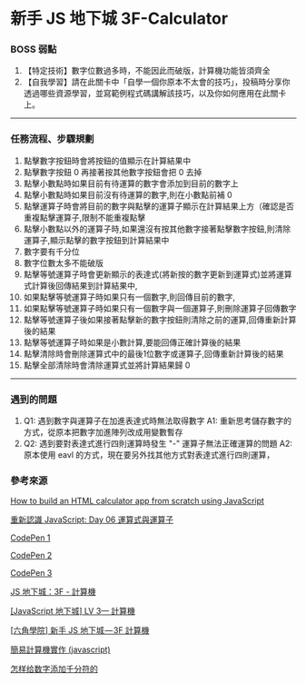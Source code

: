 # 新手 JS 地下城 3F-Calculator

### BOSS 弱點

1. 【特定技術】數字位數過多時，不能因此而破版，計算機功能皆須齊全
2. 【自我學習】請在此關卡中「自學一個你原本不太會的技巧」，投稿時分享你透過哪些資源學習，並寫範例程式碼講解該技巧，以及你如何應用在此關卡上。

---

### 任務流程、步驟規劃
1. 點擊數字按鈕時會將按鈕的值顯示在計算結果中
2. 點擊數字按鈕 0 再接著按其他數字按鈕會把 0 去掉
3. 點擊小數點時如果目前有待運算的數字會添加到目前的數字上
4. 點擊小數點時如果目前沒有待運算的數字,則在小數點前補 0
5. 點擊運算子時會將目前的數字與點擊的運算子顯示在計算結果上方（確認是否重複點擊運算子,限制不能重複點擊
6. 點擊小數點以外的運算子時,如果還沒有按其他數字接著點擊數字按鈕,則清除運算子,顯示點擊的數字按鈕到計算結果中
7. 數字要有千分位
8. 數字位數太多不能破版
9. 點擊等號運算子時會更新顯示的表達式(將新按的數字更新到運算式)並將運算式計算後回傳結果到計算結果中,
10. 如果點擊等號運算子時如果只有一個數字,則回傳目前的數字,
11. 如果點擊等號運算子時如果只有一個數字與一個運算子,則刪除運算子回傳數字
12. 點擊等號運算子後如果接著點擊新的數字按鈕則清除之前的運算,回傳重新計算後的結果
13. 點擊等號運算子時如果是小數計算,要能回傳正確計算後的結果
14. 點擊清除時會刪除運算式中的最後1位數字或運算子,回傳重新計算後的結果
15. 點擊全部清除時會清除運算式並將計算結果歸 0

---

### 遇到的問題
1. Q1: 遇到數字與運算子在加進表達式時無法取得數字
A1: 重新思考儲存數字的方式，從原本把數字加進陣列改成用變數暫存
2. Q2: 遇到要對表達式進行四則運算時發生 "-" 運算子無法正確運算的問題
A2: 原本使用 eavl 的方式，現在要另外找其他方式對表達式進行四則運算，

### 參考來源

[How to build an HTML calculator app from scratch using JavaScript](https://medium.freecodecamp.org/how-to-build-an-html-calculator-app-from-scratch-using-javascript-4454b8714b98)

[重新認識 JavaScript: Day 06 運算式與運算子](https://ithelp.ithome.com.tw/articles/10191180)

[CodePen 1](https://codepen.io/wilightmoment/pen/rPqwYb?editors=0010)

[CodePen 2](https://codepen.io/anon/pen/JxOLLg)

[CodePen 3](https://codepen.io/anon/pen/xBGOLy)

[JS 地下城：3F - 計算機](https://mtwmt.github.io/blog/JSBOSS/3f/)

[[JavaScript 地下城] LV 3— 計算機](https://medium.com/pvt5r486/javascript-%E5%9C%B0%E4%B8%8B%E5%9F%8E-lv-3-%E8%A8%88%E7%AE%97%E6%A9%9F-faa3d7f731e5)

[[六角學院] 新手 JS 地下城 — 3F 計算機](https://medium.com/@songrob/%E5%85%AD%E8%A7%92%E5%AD%B8%E9%99%A2-%E6%96%B0%E6%89%8Bjs%E5%9C%B0%E4%B8%8B%E5%9F%8E-3f-%E8%A8%88%E7%AE%97%E6%A9%9F-f851862389a8)

[簡易計算機實作 (javascript)](http://frontend-murmur.logdown.com/posts/291293-simple-calculator-implemented-javascript)

[怎样给数字添加千分符的](https://juejin.im/post/5b026bbb5188256720345bb4)

